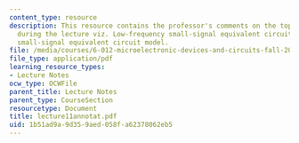 ```yaml
---
content_type: resource
description: This resource contains the professor's comments on the topics covered
  during the lecture viz. Low-frequency small-signal equivalent circuit model, high-frequency
  small-signal equivalent circuit model.
file: /media/courses/6-012-microelectronic-devices-and-circuits-fall-2005/1b51ad9a9d359aed058fa62378062eb5_lecture11annotat.pdf
file_type: application/pdf
learning_resource_types:
- Lecture Notes
ocw_type: OCWFile
parent_title: Lecture Notes
parent_type: CourseSection
resourcetype: Document
title: lecture11annotat.pdf
uid: 1b51ad9a-9d35-9aed-058f-a62378062eb5
---
```

